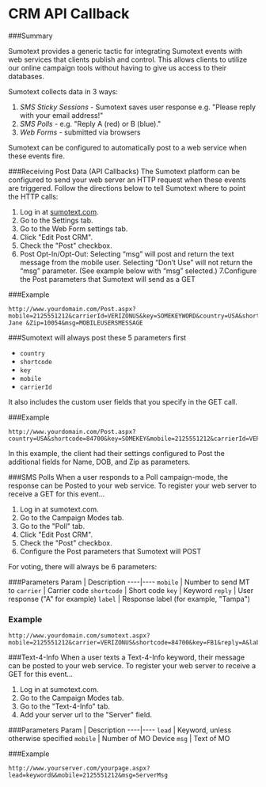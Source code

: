 CRM API Callback
=====

###Summary

Sumotext provides a generic tactic for integrating Sumotext events with web services that clients publish and control. This allows clients to utilize our online campaign tools without having to give us access to their databases.

Sumotext collects data in 3 ways:

1. *SMS Sticky Sessions* - Sumotext saves user response e.g. "Please reply with your email address!"
2. *SMS Polls* - e.g. "Reply A (red) or B (blue)."
3. *Web Forms* - submitted via browsers

Sumotext can be configured to automatically post to a web service when these events fire.

###Receiving Post Data (API Callbacks)
The Sumotext platform can be configured to send your web server an HTTP request when these events are triggered. Follow the directions below to tell Sumotext where to point the HTTP calls:

1. Log in at [sumotext.com](http://www.sumotext.com).
2. Go to the Settings tab.
3. Go to the Web Form settings tab.
4. Click "Edit Post CRM".
5. Check the "Post" checkbox.
6.	Post Opt-In/Opt-Out: Selecting “msg” will post and return the text message from the mobile user. Selecting “Don’t Use” will not return the “msg” parameter. (See example below with “msg” selected.)
7.Configure the Post parameters that Sumotext will send as a GET

###Example
<pre class="code"><code>http://www.yourdomain.com/Post.aspx?mobile=2125551212&carrierId=VERIZONUS&key=SOMEKEYWORD&country=USA&shortcode=84700&Name=Mary Jane &Zip=10054&msg=MOBILEUSERSMESSAGE</code></pre>



###Sumotext will always post these 5 parameters first

* `country`
* `shortcode`
* `key`
* `mobile`
* `carrierId`

It also includes the custom user fields that you specify in the GET call.

###Example
<pre class="code"><code>http://www.yourdomain.com/Post.aspx?<span>country</span>=USA&<span>shortcode</span>=84700&<span>key</span>=SOMEKEY&<span>mobile</span>=2125551212&<span>carrierId</span>=VERIZONUS&<span>Name</span>=Bill&<span>DOB</span>=1/1/2000&<span>Zip</span>=10024</code></pre>

In this example, the client had their settings configured to Post the additional fields for Name, DOB, and Zip as parameters.


###SMS Polls
When a user responds to a Poll campaign-mode, the response can be Posted to your web service. To register your web server to receive a GET for this event...

1. Log in at sumotext.com.
2. Go to the Campaign Modes tab.
3. Go to the "Poll" tab.
4. Click "Edit Post CRM".
5. Check the "Post" checkbox.
6. Configure the Post parameters that Sumotext will POST

For voting, there will always be 6 parameters:

###Parameters
Param | Description
----|----
`mobile` | Number to send MT to
`carrier` | Carrier code
`shortcode` | Short code
`key` | Keyword
`reply` | User response ("A" for example)
`label` | Response label (for example, "Tampa")

### Example
<pre class="code"><code>http://www.yourdomain.com/sumotext.aspx?<span>mobile</span>=2125551212&<span>carrier</span>=VERIZONUS&<span>shortcode</span>=84700&<span>key</span>=FB1&<span>reply</span>=A&<span>label</span>=Tampa</code></pre>

###Text-4-Info
When a user texts a Text-4-Info keyword, their message can be posted to your web service. To register your web server to receive a GET for this event...

1. Log in at sumotext.com.
2. Go to the Campaign Modes tab.
3. Go to the "Text-4-Info" tab.
4. Add your server url to the "Server" field.

###Parameters
Param | Description
----|----
`lead` | Keyword, unless otherwise specified
`mobile` | Number of MO Device
`msg` | Text of MO

###Example
<pre class="code"><code>http://www.yourserver.com/yourpage.aspx?lead=keyword&&mobile=2125551212&msg=ServerMsg</code></pre>

